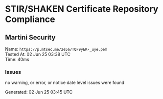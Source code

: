 # STIR/SHAKEN Certificate Repository Compliance

## Martini Security

Name: `https://p.mtsec.me/2e5a/TQF9yEK-_uye.pem`\
Tested At: 02 Jun 25 03:38 UTC\
Time: 40ms

### Issues

no warning, or error, or notice date level issues were found

Generated: 02 Jun 25 03:45 UTC